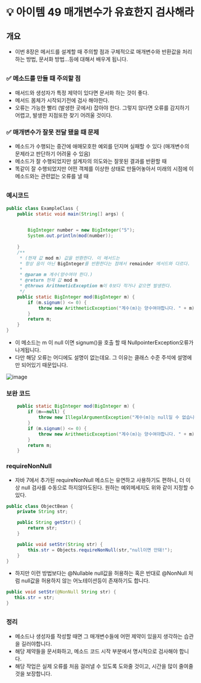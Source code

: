 # 💡 아이템 49 매개변수가 유효한지 검사해라

## 개요
* 이번 8장은 메서드를 설계할 때 주의할 점과 구체적으로 매개변수와 반환값을 처리하는 방법, 문서화 방법...등에 대해서 배우게 됩니다.

##   
### ✅ 메소드를 만들 때 주의할 점
* 매서드와 생성자가 특정 제약이 있다면 문서화 하는 것이 좋다. 
* 메서드 몸체가 시작되기전에 검사 해야한다.
* 오류는 가능한 빨리 (발생한 곳에서) 잡아야 한다. 그렇지 않다면 오류를 감지하기 어렵고, 발생한 지점또한 찾기 어려울 것이다.

### ✅ 매개변수가 잘못 전달 됐을 때 문제
* 메소드가 수행되는 중간에 애매모호한 예외를 던지며 실패할 수 있다 (매개변수의 문제라고 판단하기 어려울 수 있음)
* 메소드가 잘 수행되었지만 설계자의 의도와는 잘못된 결과를 반환할 때
* 똑같이 잘 수행되었지만 어떤 객체를 이상한 상태로 만들어놓아서 미래의 시점에 이 메소드와는 관련없는 오류를 낼 때

##   
### 예시코드

```java
public class ExampleClass {
	public static void main(String[] args) {

		
		BigInteger number = new BigInteger("5");
		System.out.println(mod(number));
		
	}
	/**
	 * (현재 값 mod m) 값을 반환한다. 이 메서드는
	 * 항상 음이 아닌 BigInteger를 반환한다는 점에서 remainder 메서드와 다르다.
	 *
	 * @param m 계수(양수여야 한다.)
	 * @return 현재 값 mod m
	 * @throws ArithmeticException m이 0보다 작거나 같으면 발생한다.
	 */
	public static BigInteger mod(BigInteger m) {
		if (m.signum() <= 0) {
	    	throw new ArithmeticException("계수(m)는 양수여야합니다. " + m);
	    }
	    return m;
	}
}
```
* 이 메소드는 m 이 null 이면 signum()을 호출 할 때 NullpointerException오류가 나게됩니다.
* 다만 해당 오류는 어디에도 설명이 없는데요. 그 이유는 클래스 수준 주석에 설명에만 되어있기 때문입니다.

![image](https://github.com/shin-je-woo/effective-java-group-study/assets/91134556/2e0c8d85-999b-47ce-8a2e-6779055fdbc0)


### 보완 코드

```java
	public static BigInteger mod(BigInteger m) {
		if (m==null) {
			throw new IllegalArgumentException("계수(m)는 null일 수 없습니다.");
		}
		if (m.signum() <= 0) {
	    	throw new ArithmeticException("계수(m)는 양수여야합니다. " + m);
	    }
	    return m;
	}
```


### requireNonNull 
* 자바 7에서 추가된 requireNonNull 메소드는 유연하고 사용하기도 편하니, 더 이상 null 검사를 수동으로 하지않아도된다. 원하는 예외메세지도 위와 같이 지정할 수 있다.
```java
public class ObjectBean {
	private String str;

	public String getStr() {
		return str;
	}

	public void setStr(String str) {
		this.str = Objects.requireNonNull(str,"null이면 안돼!");
	}
}
```

* 하지만 이런 방법보다는 @Nullable null값을 허용하는 혹은 반대로 @NonNull 처럼 null값을 허용하지 않는 어노테이션등이 존재하기도 합니다.
```java
public void setStr(@NonNull String str) {
   this.str = str;
}
```

##
### 정리
* 메소드나 생성자를 작성할 때면 그 매개변수들에 어떤 제약이 있을지 생각하는 습관을 길러야합니다.
* 해당 제약들을 문서화하고, 메소드 코드 시작 부분에서 명시적으로 검사해야 합니다.
* 해당 작업은 실제 오류를 처음 걸러낼 수 있도록 도와줄 것이고, 시간을 많이 줄여줄 것을 보장합니다.




